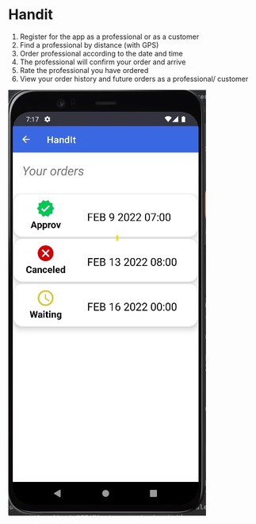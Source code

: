 # Handit

1. Register for the app as a professional or as a customer
2. Find a professional by distance (with GPS)
3. Order professional according to the date and time
4. The professional will confirm your order and arrive
5.  Rate the professional you have ordered
6.  View your order history and future orders as a professional/ customer

![alt text](https://github.com/adimor1/HandIt/blob/master/imag1.jpg)
